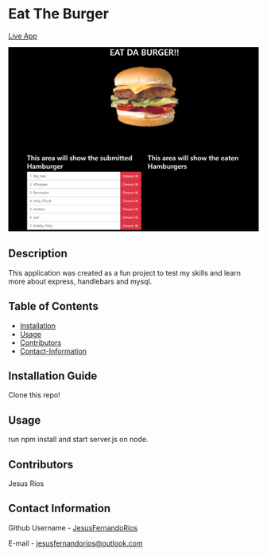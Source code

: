 # Eat The Burger 

[Live App](https://stark-hollows-63908.herokuapp.com/index)
                                 
![burger](public/assets/img/Untitled.png)

## Description
This application was created as a fun project to test my skills and learn more about express, handlebars and mysql.

## Table of Contents
* [Installation](#Installation-Guide)
* [Usage](#Usage)
* [Contributors](#Contributors)
* [Contact-Information](#contact-Information)

## Installation Guide
Clone this repo!
        
## Usage
run npm install and start server.js on node.
        
## Contributors
Jesus Rios

## Contact Information
Github Username - [JesusFernandoRios](http://github.com/JesusFernandoRios)

E-mail - jesusfernandorios@outlook.com
